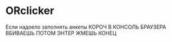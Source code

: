 # ORclicker
Если надоело заполнять анкеты
КОРОЧ В КОНСОЛЬ БРАУЗЕРА ВБИВАЕШЬ ПОТОМ ЭНТЕР ЖМЕШЬ КОНЕЦ
